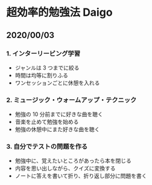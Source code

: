 # 超効率的勉強法 Daigo

## 2020/00/03

### 1. インターリービング学習

- ジャンルは 3 つまでに絞る
- 時間は均等に割りふる
- ワンセッションごとに休憩を入れる

### 2. ミュージック・ウォームアップ・テクニック

- 勉強の 10 分前までに好きな曲を聴く
- 音楽を止めて勉強を始める
- 勉強の休憩中にまた好きな曲を聴く

### 3. 自分でテストの問題を作る

- 勉強中に、覚えたいところがあったら本を閉じる
- 内容を思い出しながら、クイズに変換する
- ノートに答えを書いて折り、折り返し部分に問題を書く
